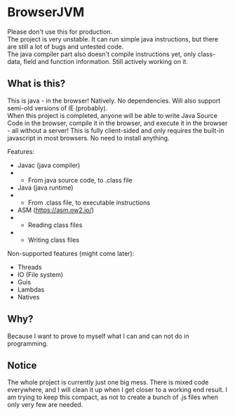 # BrowserJVM

Please don't use this for production.  
The project is very unstable. It can run simple java instructions, but there are still a lot of bugs and untested code.  
The java compiler part also doesn't compile instructions yet, only class-data, field and function information. Still actively working on it.

## What is this?

This is java - in the browser! Natively. No dependencies. Will also support semi-old versions of IE (probably).  
When this project is completed, anyone will be able to write Java Source Code in the browser, compile it in the browser, and execute it in the browser - all without a server! This is fully client-sided and only requires the built-in javascript in most browsers. No need to install anything.

Features:
- Javac (java compiler)
- - From java source code, to .class file
- Java (java runtime)
- - From .class file, to executable instructions
- ASM (https://asm.ow2.io/)
- - Reading class files
- - Writing class files

Non-supported features (might come later):
- Threads
- IO (File system)
- Guis
- Lambdas
- Natives

## Why?
Because I want to prove to myself what I can and can not do in programming.

## Notice
The whole project is currently just one big mess. There is mixed code everywhere, and I will clean it up when I get closer to a working end result. I am trying to keep this compact, as not to create a bunch of .js files when only very few are needed.
